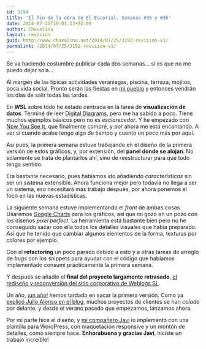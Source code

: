 ```yaml
---
id: 3194
title: 'El fin de la obra de El Escorial. Semanas #35 y #36'
date: 2014-07-25T19:01:13+02:00
author: Chavalina
layout: revision
guid: http://www.chavalina.net/2014/07/25/3192-revision-v1/
permalink: /2014/07/25/3192-revision-v1/
---
```

Se va haciendo costumbre publicar cada dos semanas&#8230; si es que no me puedo dejar sola&#8230;



Al margen de las típicas actividades veraniegas, piscina, terraza, mojitos, poca vida social. Pronto serán las fiestas en [mi pueblo](http://blanca.es/) y entonces vendrán los días de salir todas las tardes.

En **WSL** sobre todo he estado centrada en la tarea de **visualización de datos**. Terminé de leer [Digital Diagrams](http://www.amazon.es/gp/product/0823015726/ref=as_li_ss_tl?ie=UTF8&camp=3626&creative=24822&creativeASIN=0823015726&linkCode=as2&tag=chavadiari-21), pero me ha sabido a poco. Tiene muchos ejemplos básicos pero no es _esclarecedor_. Y he empezado con [Now You See It](http://www.amazon.es/gp/product/0970601980/ref=as_li_ss_tl?ie=UTF8&camp=3626&creative=24822&creativeASIN=0970601980&linkCode=as2&tag=chavadiari-21), que finalmente compré, y por ahora me está encantando. A ver si cuando acabe tengo algo de tiempo y cuento un poco más por aquí.

Así pues, la primera semana estuve trabajando en el diseño de la primera versión de estos gráficos, y, por extensión, del **panel donde se alojan**. No solamente se trata de plantarlos ahí, sino de reestructurar para que todo tenga sentido. 

Era bastante necesario, pues habíamos ido añadiendo _características_ sin ser un sistema extensible. Ahora funciona mejor pero todavía no llega a ser un sistema, eso necesitará más trabajo después, por ahora ponemos el foco en las nuevas estadísticas.

La siguiente semana estuve implementando el _front_ de ambas cosas. Usaremos [Google Charts](https://developers.google.com/chart/?hl=es) para los gráficos, así que mi gozo en un pozo con los diseños _pixel perfect_. La herramienta está bastante bien pero no he conseguido sacar con ella todos los detalles visuales que había preparado. Así que he tenido que cambiar algunos elementos de la forma, texturas por colores por ejemplo.

Con el **refactoring** un poco parado debido a esto y a otras tareas de arreglo de _bugs_ con los snippets para ayudar con el código que habíamos implementado consumí prácticamente la primera semana.

Y después se añadió el **final del proyecto largamente retrasado**, [el rediseño y reconversión del sitio corporativo de Weblogs SL](http://www.weblogssl.com/). 

Un año, [¡un año!](https://dribbble.com/shots/1098148-Gender-and-age-distribution-graphs?list=users&offset=5) hemos tardado en sacar la primera versión. Como ya [explicó Julio Alonso en el blog](http://www.weblogssl.com/cada-ocho-anos-cambia-de-colchon-y-cada-diez-de-diseno-en-tu-web-corporativa/), muchos proyectos de clientes se han _colado_ por delante, y desde el verano pasado que empezamos, lanzamos ahora.

Por mi parte hice el diseño, y [mi compañero Javi](http://aurea.es/) lo implementó con una plantilla para WordPress, con maquetación responsive y un montón de detalles, como siempre hace. **Enhorabuena y gracias Javi**, hiciste un trabajo increíble!